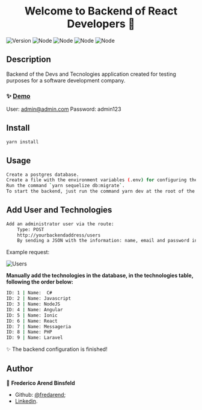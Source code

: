 <h1 align="center">Welcome to Backend of React Developers 👋</h1>
<p>
  <img alt="Version" src="https://img.shields.io/badge/version-1.0.0-blue.svg?cacheSeconds=2592000" /> <img alt="Node" src="https://img.shields.io/badge/node-v12.11.0-green" />  <img alt="Node" src="https://img.shields.io/badge/sequelize-v5.9.4-yellow" /> <img alt="Node" src="https://img.shields.io/badge/db-postgres-lightgrey" /> <img alt="Node" src="https://img.shields.io/badge/eslint-v5.16.0-red" />
</p>

## Description
Backend of the Devs and Tecnologies application created for testing purposes for a software development company.

### ✨ [Demo](reactdevelopers.fredericobinsfeld.com.br)
User: admin@admin.com
Password: admin123

## Install

```sh
yarn install
```

## Usage

```sh
Create a postgres database.
Create a file with the environment variables (.env) for configuring the database and application address, save it in the root folder. There is an .env.example file to take as a base.
Run the command `yarn sequelize db:migrate`.
To start the backend, just run the command yarn dev at the root of the application.
```

## Add User and Technologies

```sh
Add an administrator user via the route:
	Type: POST
	http://yourbackendaddress/users
	By sending a JSON with the information: name, email and password in the request body.
```
Example request:

<img alt="Users" src="https://i.ibb.co/fnYyhKD/Captura-de-tela-2020-09-28-220324.png" />

**Manually add the technologies in the database, in the technologies table, following the order below:**
```sh
ID: 1 | Name:  C#
ID: 2 | Name: Javascript
ID: 3 | Name: NodeJS
ID: 4 | Name: Angular
ID: 5 | Name: Ionic
ID: 6 | Name: React
ID: 7 | Name: Messageria
ID: 8 | Name: PHP
ID: 9 | Name: Laravel
```

✨ The backend configuration is finished!


## Author

👤 **Frederico Arend Binsfeld**

* Github: [@fredarend](https://github.com/fredarend);
* [Linkedin](https://www.linkedin.com/in/frederico-arend-binsfeld-5143396a/).
